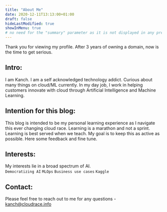 ```yaml
---
title: "About Me"
date: 2020-12-11T13:13:00+01:00
draft: false
hideLastModified: true
showInMenu: true
# no need for the "summary" parameter as it is not displayed in any previews
---
```


Thank you for viewing my profile. After 3 years of owning a domain, now is the time to get serious. 

## Intro:
I am Kanch. I am a self acknowledged technology addict. Curious about many things on cloud/ML currently. In my day job, I work in helping customers innovate with cloud through Artificial Intelligence and Machine Learning. 

## Intention for this blog:
This blog is intended to be my personal learning experience as I navigate this ever changing cloud race. Learning is a marathon and not a sprint. Learning is best served when we teach. My goal is to keep this as active as possible. Here some feedback and fine tune.

## Interests:
My interests lie in a broad spectrum of AI.\
          `Democratizing AI` `MLOps` `Business use cases` `Kaggle`

## Contact:
Please feel free to reach out to me for any questions - kanch@cloudrace.info


